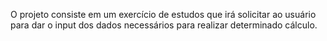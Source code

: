 O projeto consiste em um exercício de estudos que irá solicitar ao usuário para dar o input dos dados necessários para realizar determinado cálculo.
